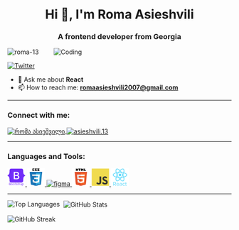 <h1 align="center">Hi 👋, I'm Roma Asieshvili</h1>
<h3 align="center">A frontend developer from Georgia</h3>

<img align="right" alt="Coding" width="400" src="https://encrypted-tbn0.gstatic.com/images?q=tbn:ANd9GcS90zxQvZtHt2aCE1MkE0iI9rafXgB0M8JjDg&s" />

<p align="left"> 
  <img src="https://komarev.com/ghpvc/?username=roma-13&label=Profile%20views&color=0e75b6&style=flat" alt="roma-13" /> 
</p>

<p align="left"> 
  <a href="https://twitter.com/" target="_blank">
    <img src="https://img.shields.io/twitter/follow/?logo=twitter&style=for-the-badge" alt="Twitter" />
  </a> 
</p>

- 💬 Ask me about **React**
- 📫 How to reach me: **romaasieshvili2007@gmail.com**

---

<h3 align="left">Connect with me:</h3>
<p align="left">
  <a href="https://fb.com/რომა ასიეშვილი" target="_blank">
    <img align="center" src="https://raw.githubusercontent.com/rahuldkjain/github-profile-readme-generator/master/src/images/icons/Social/facebook.svg" alt="რომა ასიეშვილი" height="30" width="40" />
  </a>
  <a href="https://instagram.com/asieshvili.13" target="_blank">
    <img align="center" src="https://raw.githubusercontent.com/rahuldkjain/github-profile-readme-generator/master/src/images/icons/Social/instagram.svg" alt="asieshvili.13" height="30" width="40" />
  </a>
</p>

---

<h3 align="left">Languages and Tools:</h3>
<p align="left"> 
  <a href="https://getbootstrap.com" target="_blank" rel="noreferrer">
    <img src="https://raw.githubusercontent.com/devicons/devicon/master/icons/bootstrap/bootstrap-plain-wordmark.svg" alt="bootstrap" width="40" height="40" />
  </a> 
  <a href="https://www.w3schools.com/css/" target="_blank" rel="noreferrer">
    <img src="https://raw.githubusercontent.com/devicons/devicon/master/icons/css3/css3-original-wordmark.svg" alt="css3" width="40" height="40" />
  </a> 
  <a href="https://www.figma.com/" target="_blank" rel="noreferrer">
    <img src="https://www.vectorlogo.zone/logos/figma/figma-icon.svg" alt="figma" width="40" height="40" />
  </a> 
  <a href="https://www.w3.org/html/" target="_blank" rel="noreferrer">
    <img src="https://raw.githubusercontent.com/devicons/devicon/master/icons/html5/html5-original-wordmark.svg" alt="html5" width="40" height="40" />
  </a> 
  <a href="https://developer.mozilla.org/en-US/docs/Web/JavaScript" target="_blank" rel="noreferrer">
    <img src="https://raw.githubusercontent.com/devicons/devicon/master/icons/javascript/javascript-original.svg" alt="javascript" width="40" height="40" />
  </a> 
  <a href="https://reactjs.org/" target="_blank" rel="noreferrer">
    <img src="https://raw.githubusercontent.com/devicons/devicon/master/icons/react/react-original-wordmark.svg" alt="react" width="40" height="40" />
  </a> 
</p>

---

<p>
  <img align="left" src="https://github-readme-stats.vercel.app/api/top-langs?username=roma-13&show_icons=true&locale=en&layout=compact" alt="Top Languages" />
</p>

<p>&nbsp;
  <img align="center" src="https://github-readme-stats.vercel.app/api?username=roma-13&show_icons=true&locale=en" alt="GitHub Stats" />
</p>

<p>
  <img align="center" src="https://github-readme-streak-stats.herokuapp.com/?user=roma-13&" alt="GitHub Streak" />
</p>
